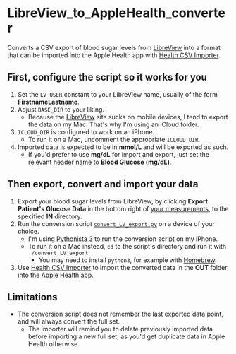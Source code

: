 # LibreView_to_AppleHealth_converter
Converts a CSV export of blood sugar levels from [LibreView](https://libreview.com) into a format that can be imported into the Apple Health app with [Health CSV Importer](https://lionheartsw.com/software/health-csv-importer/).

## First, configure the script so it works for you
1. Set the `LV_USER` constant to your LibreView name, usually of the form **FirstnameLastname**.
2. Adjust `BASE_DIR` to your liking.
   - Because the [LibreView](https://libreview.com) site sucks on mobile devices, I tend to export the data on my Mac. That's why I'm using an iCloud folder.
3. `ICLOUD_DIR` is configured to work on an iPhone.
   - To run it on a Mac, uncomment the appropriate `ICLOUD_DIR`.
4. Imported data is expected to be in **mmol/L** and will be exported as such.
   - If you'd prefer to use **mg/dL** for import and export, just set the relevant header name to **Blood Glucose (mg/dL)**.

## Then export, convert and import your data
1. Export your blood sugar levels from LibreView, by clicking **Export Patient's Glucose Data** in the bottom right of [your measurements](https://www1.libreview.com/Dashboard/MyMeasurements), to the specified **IN** directory.
2. Run the conversion script [`convert_LV_export.py`](./convert_LV_export.py) on a device of your choice.
   - I'm using [Pythonista 3](https://omz-software.com/pythonista/) to run the conversion script on my iPhone.
   - To run it on a Mac instead, `cd` to the script's directory and run it with `./convert_LV_export`
     - You may need to install `python3`, for example with [Homebrew](https://brew.sh).
3. Use [Health CSV Importer](https://lionheartsw.com/software/health-csv-importer/) to import the converted data in the **OUT** folder into the Apple Health app.

## Limitations
- The conversion script does not remember the last exported data point, and will always convert the full set.
  - The importer will remind you to delete previously imported data before importing a new full set, as you'd get duplicate data in Apple Health otherwise.
